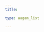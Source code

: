```yaml
---
title: 

type: aagam_list

---
```


<!-- 
## Angāgama	
1. Acharanga 
2. SutraSutrakritanga
3. Sthananga 
4. Samavayanga 
5. Vyākhyāprajñapti
6. Jnatrdharmakathah
7. Upasakadasah
8. Antakrddaasah
9. Anuttaraupapātikadaśāh
10. Prasnavyakaranani
11. Vipakasruta
12. Drstivada (now extinct)

## Upanga āgamas	
1. Aupapatika
2. Rājapraśnīya
3. Jīvājīvābhigama
4. Prajñāpana
5. Sūryaprajñapti
6. Jambūdvīpaprajñapti
7. Candraprajñapti
8. Nirayārvalī
9. Kalpāvatamsikāh
10. Puspikāh
11. Puspacūlikāh
12. Vrasnidaśāh

## Chedasūtra	
1. Ācāradaśāh
2. Brhatkalpa
3. Vyavahāra
4. Nishitha
5. Mahāniśītha
6. Jītakalpa
Kalpa Sūtra

## Mūlasūtra	
1. Daśavaikālika
2. Uttaradhyayana
3. Āvaśyaka
4. Pindaniryukyti

## Prakīrnaka
1. Catuhśarana
2. Āturapratyākhyanā
3. Bhaktaparijñā
4. Samstāraka
5. Tandulavaicarika
6. Candravedhyāka
7. Devendrastava
8. Ganividyā
9. Mahāpratyākhyanā
10. Vīrastava

## Cūlikasūtra	
1. Nandī-sūtra
2. Anuyogadvāra-sūtra

श्री दशा श्रुतस्कंधसूत्रम

अंतकृद्दशांग सूत्र

अंतकृतदशासूत्र

बृहत कल्पसूत्रम 

छेदसूत्र

दसकलीय सुत्तं

श्री दशवैकलिका सूत्र -->